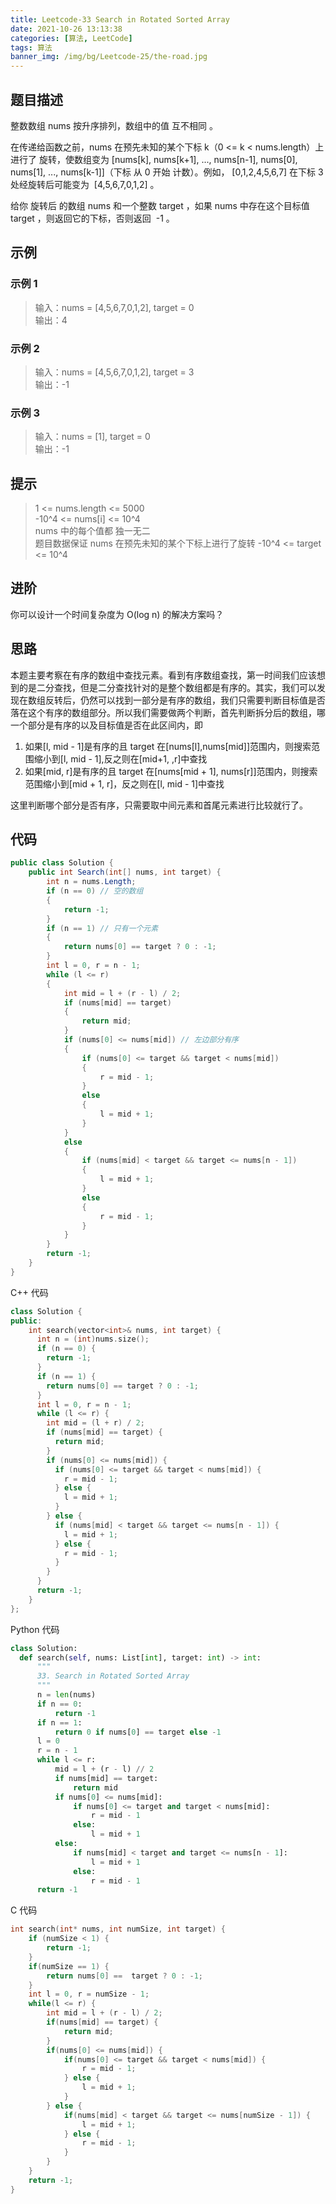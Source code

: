 ```yaml
---
title: Leetcode-33 Search in Rotated Sorted Array
date: 2021-10-26 13:13:38
categories: [算法, LeetCode]
tags: 算法
banner_img: /img/bg/Leetcode-25/the-road.jpg
---
```


## 题目描述

整数数组 nums 按升序排列，数组中的值 互不相同 。

在传递给函数之前，nums 在预先未知的某个下标 k（0 <= k < nums.length）上进行了 旋转，使数组变为 [nums[k], nums[k+1], ..., nums[n-1], nums[0], nums[1], ..., nums[k-1]]（下标 从 0 开始 计数）。例如， [0,1,2,4,5,6,7] 在下标 3 处经旋转后可能变为  [4,5,6,7,0,1,2] 。

给你 旋转后 的数组 nums 和一个整数 target ，如果 nums 中存在这个目标值 target ，则返回它的下标，否则返回  -1 。

## 示例

### 示例 1

> 输入：nums = [4,5,6,7,0,1,2], target = 0  
> 输出：4

### 示例 2

> 输入：nums = [4,5,6,7,0,1,2], target = 3  
> 输出：-1

### 示例 3

> 输入：nums = [1], target = 0  
> 输出：-1

## 提示

> 1 <= nums.length <= 5000  
> -10^4 <= nums[i] <= 10^4  
> nums 中的每个值都 独一无二  
> 题目数据保证 nums 在预先未知的某个下标上进行了旋转
> -10^4 <= target <= 10^4

## 进阶

你可以设计一个时间复杂度为 O(log n) 的解决方案吗？

## 思路

本题主要考察在有序的数组中查找元素。看到有序数组查找，第一时间我们应该想到的是二分查找，但是二分查找针对的是整个数组都是有序的。其实，我们可以发现在数组反转后，仍然可以找到一部分是有序的数组，我们只需要判断目标值是否落在这个有序的数组部分。所以我们需要做两个判断，首先判断拆分后的数组，哪一个部分是有序的以及目标值是否在此区间内，即

1. 如果[l, mid - 1]是有序的且 target 在[nums[l],nums[mid]]范围内，则搜索范围缩小到[l, mid - 1],反之则在[mid+1, ,r]中查找
2. 如果[mid, r]是有序的且 target 在[nums[mid + 1], nums[r]]范围内，则搜索范围缩小到[mid + 1, r]，反之则在[l, mid - 1]中查找

这里判断哪个部分是否有序，只需要取中间元素和首尾元素进行比较就行了。

## 代码

```csharp
public class Solution {
    public int Search(int[] nums, int target) {
        int n = nums.Length;
        if (n == 0) // 空的数组
        {
            return -1;
        }
        if (n == 1) // 只有一个元素
        {
            return nums[0] == target ? 0 : -1;
        }
        int l = 0, r = n - 1;
        while (l <= r)
        {
            int mid = l + (r - l) / 2;
            if (nums[mid] == target)
            {
                return mid;
            }
            if (nums[0] <= nums[mid]) // 左边部分有序
            {
                if (nums[0] <= target && target < nums[mid])
                {
                    r = mid - 1;
                }
                else
                {
                    l = mid + 1;
                }
            }
            else
            {
                if (nums[mid] < target && target <= nums[n - 1])
                {
                    l = mid + 1;
                }
                else
                {
                    r = mid - 1;
                }
            }
        }
        return -1;
    }
}
```

C++ 代码

```cpp
class Solution {
public:
    int search(vector<int>& nums, int target) {
      int n = (int)nums.size();
      if (n == 0) {
        return -1;
      }
      if (n == 1) {
        return nums[0] == target ? 0 : -1;
      }
      int l = 0, r = n - 1;
      while (l <= r) {
        int mid = (l + r) / 2;
        if (nums[mid] == target) {
          return mid;
        }
        if (nums[0] <= nums[mid]) {
          if (nums[0] <= target && target < nums[mid]) {
            r = mid - 1;
          } else {
            l = mid + 1;
          }
        } else {
          if (nums[mid] < target && target <= nums[n - 1]) {
            l = mid + 1;
          } else {
            r = mid - 1;
          }
        }
      }
      return -1;
    }
};
```

Python 代码

```python
class Solution:
  def search(self, nums: List[int], target: int) -> int:
      """
      33. Search in Rotated Sorted Array
      """
      n = len(nums)
      if n == 0:
          return -1
      if n == 1:
          return 0 if nums[0] == target else -1
      l = 0
      r = n - 1
      while l <= r:
          mid = l + (r - l) // 2
          if nums[mid] == target:
              return mid
          if nums[0] <= nums[mid]:
              if nums[0] <= target and target < nums[mid]:
                  r = mid - 1
              else:
                  l = mid + 1
          else:
              if nums[mid] < target and target <= nums[n - 1]:
                  l = mid + 1
              else:
                  r = mid - 1
      return -1
```

C 代码

```c
int search(int* nums, int numSize, int target) {
    if (numSize < 1) {
        return -1;
    }
    if(numSize == 1) {
        return nums[0] ==  target ? 0 : -1;
    }
    int l = 0, r = numSize - 1;
    while(l <= r) {
        int mid = l + (r - l) / 2;
        if(nums[mid] == target) {
            return mid;
        }
        if(nums[0] <= nums[mid]) {
            if(nums[0] <= target && target < nums[mid]) {
                r = mid - 1;
            } else {
                l = mid + 1;
            }
        } else {
            if(nums[mid] < target && target <= nums[numSize - 1]) {
                l = mid + 1;
            } else {
                r = mid - 1;
            }
        }
    }
    return -1;
}
```

